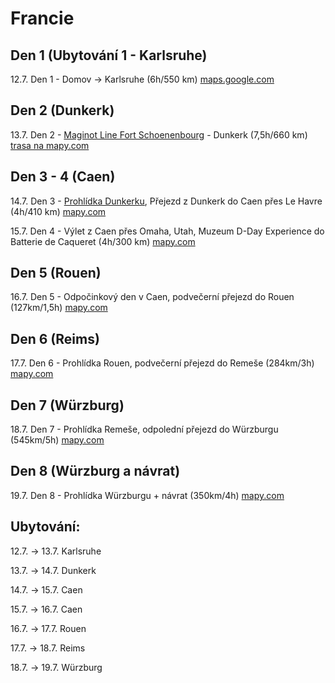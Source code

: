# Francie
## Den 1 (Ubytování 1 - Karlsruhe)
12.7. Den 1 - Domov -> Karlsruhe (6h/550 km) [maps.google.com](https://maps.app.goo.gl/s3iRNBaW2Y9yqgW5A)

## Den 2 (Dunkerk)
13.7. Den 2 - [Maginot Line Fort Schoenenbourg](Informace/Schoenenbourg.md) - Dunkerk (7,5h/660 km) [trasa na mapy.com](https://mapy.com/s/mozokoguko)

## Den 3 - 4 (Caen)
14.7. Den 3 - [Prohlídka Dunkerku](Informace/Dunkerk.md), Přejezd z Dunkerk do Caen přes Le Havre (4h/410 km) [mapy.com](https://mapy.com/s/juvudogonu)

15.7. Den 4 - Výlet z Caen přes Omaha, Utah, Muzeum D-Day Experience do Batterie de Caqueret (4h/300 km) [mapy.com](https://mapy.com/s/jukazarozo)

## Den 5 (Rouen)
16.7. Den 5 - Odpočinkový den v Caen, podvečerní přejezd do Rouen (127km/1,5h) [mapy.com](https://mapy.com/s/norujulesu)

## Den 6 (Reims)
17.7. Den 6 - Prohlídka Rouen, podvečerní přejezd do Remeše (284km/3h) [mapy.com](https://mapy.com/s/meregefubo)

## Den 7 (Würzburg)
18.7. Den 7 - Prohlídka Remeše, odpolední přejezd do Würzburgu (545km/5h) [mapy.com](https://mapy.com/s/gunezuduso)

## Den 8 (Würzburg a návrat)
19.7. Den 8 - Prohlídka Würzburgu + návrat (350km/4h) [mapy.com](https://mapy.com/s/lupesaguho)


## Ubytování:

12.7. → 13.7.	Karlsruhe

13.7. → 14.7.	Dunkerk

14.7. → 15.7.	Caen

15.7. → 16.7.	Caen

16.7. → 17.7.	Rouen

17.7. → 18.7.	Reims

18.7. → 19.7.	Würzburg
